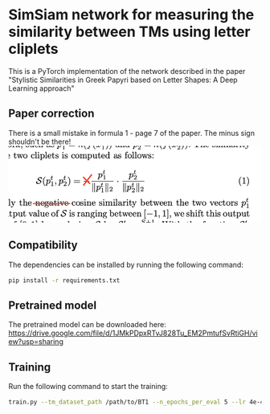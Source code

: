 # SimSiam network for measuring the similarity between TMs using letter cliplets

This is a PyTorch implementation of the network described in the paper "Stylistic Similarities in Greek Papyri based on Letter Shapes: A Deep Learning approach"

## Paper correction
There is a small mistake in formula 1 - page 7 of the paper. The minus sign shouldn't be there!
![plot](./correction.png)


## Compatibility
The dependencies can be installed by running the following command:
```bash
pip install -r requirements.txt
```

## Pretrained model
The pretrained model can be downloaded here: https://drive.google.com/file/d/1JMkPDpxRTvJ828Tu_EM2PmtufSvRtiGH/view?usp=sharing

## Training
Run the following command to start the training:
```bash
train.py --tm_dataset_path /path/to/BT1 --n_epochs_per_eval 5 --lr 4e-4 --cuda --batch_size 196 --arch resnet18 --image_size 64 --letters α ε μ
```
